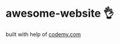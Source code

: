 # awesome-website :ok_hand:                                                                                                          
built with help of <a href="http://johnelder.com/">codemy.com</a>
